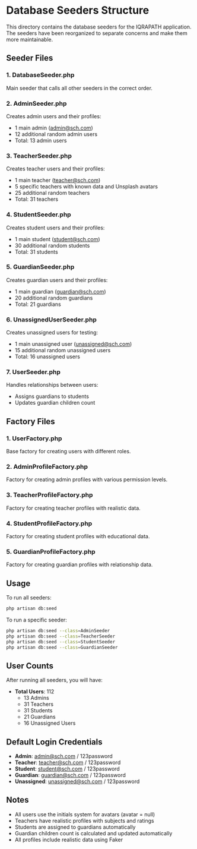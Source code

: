 # Database Seeders Structure

This directory contains the database seeders for the IQRAPATH application. The seeders have been reorganized to separate concerns and make them more maintainable.

## Seeder Files

### 1. DatabaseSeeder.php
Main seeder that calls all other seeders in the correct order.

### 2. AdminSeeder.php
Creates admin users and their profiles:
- 1 main admin (admin@sch.com)
- 12 additional random admin users
- Total: 13 admin users

### 3. TeacherSeeder.php
Creates teacher users and their profiles:
- 1 main teacher (teacher@sch.com)
- 5 specific teachers with known data and Unsplash avatars
- 25 additional random teachers
- Total: 31 teachers

### 4. StudentSeeder.php
Creates student users and their profiles:
- 1 main student (student@sch.com)
- 30 additional random students
- Total: 31 students

### 5. GuardianSeeder.php
Creates guardian users and their profiles:
- 1 main guardian (guardian@sch.com)
- 20 additional random guardians
- Total: 21 guardians

### 6. UnassignedUserSeeder.php
Creates unassigned users for testing:
- 1 main unassigned user (unassigned@sch.com)
- 15 additional random unassigned users
- Total: 16 unassigned users

### 7. UserSeeder.php
Handles relationships between users:
- Assigns guardians to students
- Updates guardian children count

## Factory Files

### 1. UserFactory.php
Base factory for creating users with different roles.

### 2. AdminProfileFactory.php
Factory for creating admin profiles with various permission levels.

### 3. TeacherProfileFactory.php
Factory for creating teacher profiles with realistic data.

### 4. StudentProfileFactory.php
Factory for creating student profiles with educational data.

### 5. GuardianProfileFactory.php
Factory for creating guardian profiles with relationship data.

## Usage

To run all seeders:
```bash
php artisan db:seed
```

To run a specific seeder:
```bash
php artisan db:seed --class=AdminSeeder
php artisan db:seed --class=TeacherSeeder
php artisan db:seed --class=StudentSeeder
php artisan db:seed --class=GuardianSeeder
```

## User Counts

After running all seeders, you will have:
- **Total Users**: 112
  - 13 Admins
  - 31 Teachers
  - 31 Students
  - 21 Guardians
  - 16 Unassigned Users

## Default Login Credentials

- **Admin**: admin@sch.com / 123password
- **Teacher**: teacher@sch.com / 123password
- **Student**: student@sch.com / 123password
- **Guardian**: guardian@sch.com / 123password
- **Unassigned**: unassigned@sch.com / 123password

## Notes

- All users use the initials system for avatars (avatar = null)
- Teachers have realistic profiles with subjects and ratings
- Students are assigned to guardians automatically
- Guardian children count is calculated and updated automatically
- All profiles include realistic data using Faker

